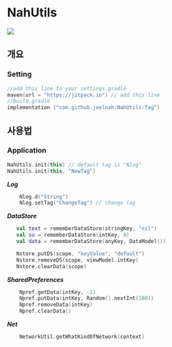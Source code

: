 # NahUtils
[![](https://jitpack.io/v/joelnah/NahUtils.svg)](https://jitpack.io/#joelnah/NahUtils)


## 개요

### Setting

```kotlin
//add this line to your settings.gradle
maven(url = "https://jitpack.io") // add this line
//build.gradle
implementation ("com.github.joelnah:NahUtils:Tag")
```

## 사용법

### Application
```kotlin
NahUtils.init(this) // default tag is "Nlog"
NahUtils.init(this, "NewTag")
```

***Log***
```kotlin
	Nlog.d("String")
    Nlog.setTag("ChangeTag") // change tag
```

***DataStore***
 ```kotlin   
    val text = rememberDataStore(stringKey, "nil")
    val su = rememberDataStore(intKey, 0)
    val data = rememberDataStore(anyKey, DataModel())

    Nstore.putDS(scope, "keyValue", "default")
    Nstore.removeDS(scope, viewModel.intKey)
    Nstore.clearData(scope)
```
***SharedPreferences***
```kotlin
    Npref.getData(intKey, -1)
    Npref.putData(intKey, Random().nextInt(100))
    Npref.removeData(intKey)
    Npref.clearData()
```
***Net***
```kotlin
    NetworkUtil.getWhatKindOfNetwork(context)
```